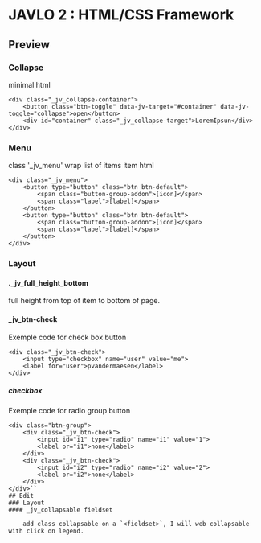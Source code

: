# JAVLO 2 : HTML/CSS Framework
## Preview
### Collapse
minimal html 
```
<div class="_jv_collapse-container">
	<button class="btn-toggle" data-jv-target="#container" data-jv-toggle="collapse">open</button>
	<div id="container" class="_jv_collapse-target">LoremIpsun</div>
</div>
```
### Menu
class '_jv_menu' wrap list of items
item html
```
<div class="_jv_menu">
	<button type="button" class="btn btn-default">
		<span class="button-group-addon">[icon]</span> 
		<span class="label">[label]</span>
	</button>
	<button type="button" class="btn btn-default">
		<span class="button-group-addon">[icon]</span> 
		<span class="label">[label]</span>
	</button>
</div>
```
### Layout
#### ._jv_full_height_bottom
full height from top of item to bottom of page.
#### _jv_btn-check
Exemple code for check box button
```
<div class="_jv_btn-check">
	<input type="checkbox" name="user" value="me">
	<label for="user">pvandermaesen</label>
</div>
```
##### checkbox
Exemple code for radio group button
```
<div class="btn-group">
	<div class="_jv_btn-check">
		<input id="i1" type="radio" name="i1" value="1">
		<label or="i1">none</label>
	</div>
	<div class="_jv_btn-check">
		<input id="i2" type="radio" name="i2" value="2">
		<label or="i2">none</label>
	</div>
</div>``
## Edit
### Layout
#### _jv_collapsable fieldset

	add class collapsable on a `<fieldset>`, I will web collapsable with click on legend.